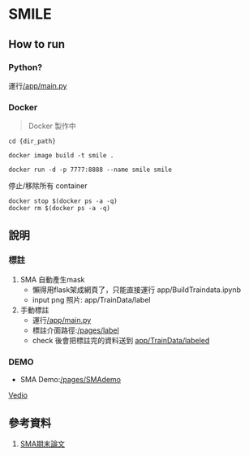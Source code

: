 # SMILE
## How to run

### Python?

運行[/app/main.py](app/main.py)



### Docker
>Docker 製作中

```shell
cd {dir_path}
```

```shell
docker image build -t smile .
```
```shell
docker run -d -p 7777:8888 --name smile smile
```

停止/移除所有 container
```shell
docker stop $(docker ps -a -q)
docker rm $(docker ps -a -q)
```

## 說明
### 標註
1. SMA 自動產生mask
    - 懶得用flask架成網頁了，只能直接運行 app/BuildTraindata.ipynb
    - input png 照片: app/TrainData/label
1. 手動標註
    - 運行[/app/main.py](app/main.py)
    - 標註介面路徑:[/pages/label](/pages/label)
    - check 後會把標註完的資料送到 [app/TrainData/labeled](/app/TrainData/labeled)



### DEMO

- SMA Demo:[/pages/SMAdemo](/pages/SMAdemo)



[Vedio](https://user-images.githubusercontent.com/106435999/236290831-b03c69f1-92e4-4398-9301-e7288f5ceb6f.mp4)

## 參考資料

1. [SMA期末論文](https://github.com/hsiu-chan/SMILE/blob/main/Document/%E8%AE%80SMA.pdf)
